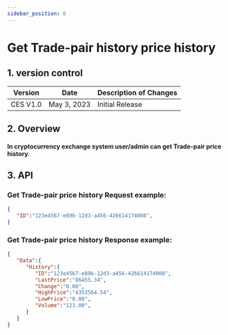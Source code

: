```yaml
---
sidebar_position: 6
---
```


# Get Trade-pair history price history

## 1. version control

| Version  | Date        | Description of Changes |
| -------- | ----------- | ---------------------- |
| CES V1.0 | May 3, 2023 | Initial Release        |

## 2. Overview

#### In cryptocurrency exchange system user/admin can get Trade-pair price history.


## 3. API

### Get Trade-pair price history Request example:

```json
{
   "ID":"123e4567-e89b-12d3-a456-426614174000",
}
```

### Get Trade-pair price history Response example:

```json
{
   "Data":{
      "History":{
         "ID":"123e4567-e89b-12d3-a456-426614174000",
         "LastPrice":"86455.34",
         "Change":"0.00",
         "HighPrice":"4353564.54",
         "LowPrice":"0.00",
         "Volume":"123.00",
      }
   }
}
```